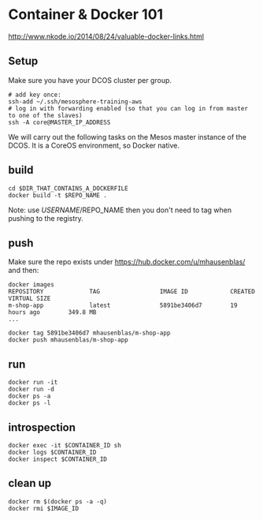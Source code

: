 # Container & Docker 101

http://www.nkode.io/2014/08/24/valuable-docker-links.html


## Setup

Make sure you have your DCOS cluster per group.

    # add key once:
    ssh-add ~/.ssh/mesosphere-training-aws
    # log in with forwarding enabled (so that you can log in from master to one of the slaves)
    ssh -A core@MASTER_IP_ADDRESS

We will carry out the following tasks on the Mesos master instance of the DCOS. It is a CoreOS environment, so Docker native.

## build

    cd $DIR_THAT_CONTAINS_A_DOCKERFILE
    docker build -t $REPO_NAME .

Note: use $USERNAME/$REPO_NAME then you don't need to tag when pushing to the registry.

## push

Make sure the repo exists under https://hub.docker.com/u/mhausenblas/ and then:

    docker images
    REPOSITORY             TAG                 IMAGE ID            CREATED             VIRTUAL SIZE
    m-shop-app             latest              5891be3406d7        19 hours ago        349.8 MB
    ...
    
    docker tag 5891be3406d7 mhausenblas/m-shop-app 
    docker push mhausenblas/m-shop-app

## run
    
    docker run -it 
    docker run -d
    docker ps -a
    docker ps -l
    
## introspection 

    docker exec -it $CONTAINER_ID sh
    docker logs $CONTAINER_ID
    docker inspect $CONTAINER_ID

## clean up

    docker rm $(docker ps -a -q)
    docker rmi $IMAGE_ID

